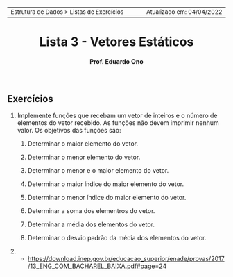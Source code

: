 
<table>
<tr>
<td align="left" width="8000">
<small>Estrutura de Dados > Listas de Exercícios</small>
</td>
<td align="right">
<small>Atualizado&nbsp;em:&nbsp;04/04/2022</small>
</td>
</tr>
</table>

<h1 align="center">
Lista 3 - Vetores Estáticos
</h1>

<h4 align="center">
Prof. Eduardo Ono
</h4>

<br>

## Exercícios

1. Implemente funções que recebam um vetor de inteiros e o número de elementos do vetor recebido. As funções não devem imprimir nenhum valor. Os objetivos das funções são:

    1. Determinar o maior elemento do vetor.

    1. Determinar o menor elemento do vetor.

    1. Determinar o menor e o maior elemento do vetor.

    1. Determinar o maior índice do maior elemento do vetor.

    1. Determinar o menor índice do maior elemento do vetor.

    1. Determinar a soma dos elementros do vetor.

    1. Determinar a média dos elementos do vetor.

    1. Determinar o desvio padrão da média dos elementos do vetor.

1. * https://download.inep.gov.br/educacao_superior/enade/provas/2017/13_ENG_COM_BACHAREL_BAIXA.pdf#page=24

<br>
